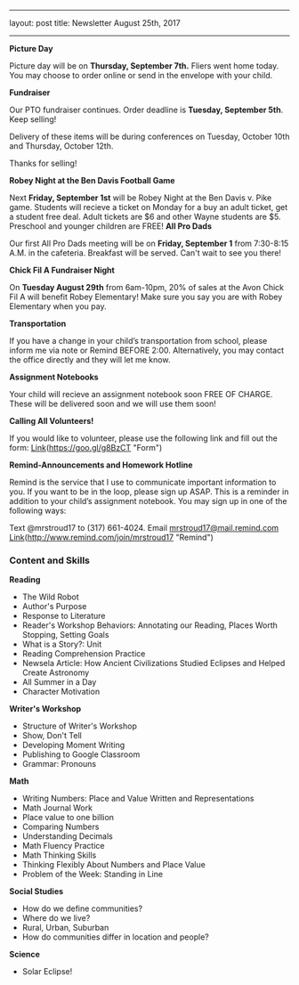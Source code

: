 ___
layout: post
title: Newsletter August 25th, 2017
___

**Picture Day**

Picture day will be on **Thursday, September 7th.** Fliers went home today. You may choose to order online or send in the envelope with your child.

**Fundraiser**

Our PTO fundraiser continues. Order deadline is **Tuesday, September 5th**. Keep selling!

Delivery of these items will be during conferences on Tuesday, October 10th and Thursday, October 12th. 

Thanks for selling!

**Robey Night at the Ben Davis Football Game**

Next **Friday, September 1st** will be Robey Night at the Ben Davis v. Pike game. Students will recieve a ticket on Monday for a buy an adult ticket, get a student free deal. Adult tickets are $6 and other Wayne students are $5. Preschool and younger children are FREE!
**All Pro Dads**

Our first All Pro Dads meeting will be on **Friday, September 1** from 7:30-8:15 A.M. in the cafeteria. Breakfast will be served. Can't wait to see you there!

**Chick Fil A Fundraiser Night**

On **Tuesday August 29th** from 6am-10pm, 20% of sales at the Avon Chick Fil A will benefit Robey Elementary! Make sure you say you are with Robey Elementary when you pay.

**Transportation**

If you have a change in your child’s transportation from school, please inform me via note or Remind BEFORE 2:00. Alternatively, you may contact the office directly and they will let me know.

**Assignment Notebooks**

Your child will recieve an assignment notebook soon FREE OF CHARGE. These will be delivered soon and we will use them soon!

**Calling All Volunteers!**

If you would like to volunteer, please use the following link and fill out the form:
[Link](#)(https://goo.gl/g8BzCT "Form")

**Remind-Announcements and Homework Hotline**

Remind is the service that I use to communicate important information to you. If you want to be in the loop, please sign up ASAP. This is a reminder in addition to your child’s assignment notebook. You may sign up in one of the following ways:

Text @mrstroud17 to (317) 661-4024.
Email mrstroud17@mail.remind.com
[Link](#)(http://www.remind.com/join/mrstroud17 "Remind")

### Content and Skills

**Reading**

* The Wild Robot
* Author's Purpose
* Response to Literature
* Reader's Workshop Behaviors: Annotating our Reading, Places Worth Stopping, Setting Goals
* What is a Story?: Unit
* Reading Comprehension Practice
* Newsela Article: How Ancient Civilizations Studied Eclipses and Helped Create Astronomy
* All Summer in a Day
* Character Motivation

**Writer's Workshop** 

* Structure of Writer's Workshop
* Show, Don't Tell
* Developing Moment Writing
* Publishing to Google Classroom
* Grammar: Pronouns

**Math**
 
* Writing Numbers: Place and Value Written and Representations
* Math Journal Work
* Place value to one billion
* Comparing Numbers
* Understanding Decimals
* Math Fluency Practice
* Math Thinking Skills
* Thinking Flexibly About Numbers and Place Value
* Problem of the Week: Standing in Line

**Social Studies**

* How do we define communities?
* Where do we live? 
* Rural, Urban, Suburban
* How do communities differ in location and people?

**Science**
* Solar Eclipse!
